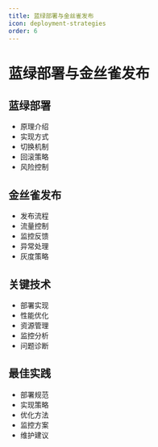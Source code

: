 ```yaml
---
title: 蓝绿部署与金丝雀发布
icon: deployment-strategies
order: 6
---
```


# 蓝绿部署与金丝雀发布

## 蓝绿部署
- 原理介绍
- 实现方式
- 切换机制
- 回滚策略
- 风险控制

## 金丝雀发布
- 发布流程
- 流量控制
- 监控反馈
- 异常处理
- 灰度策略

## 关键技术
- 部署实现
- 性能优化
- 资源管理
- 监控分析
- 问题诊断

## 最佳实践
- 部署规范
- 实现策略
- 优化方法
- 监控方案
- 维护建议
